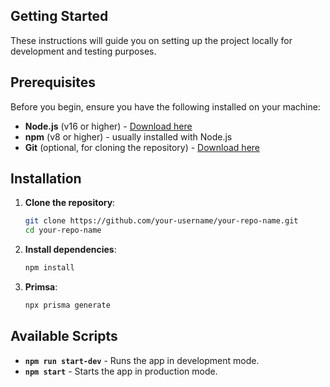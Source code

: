 ## Getting Started

These instructions will guide you on setting up the project locally for development and testing purposes.

## Prerequisites

Before you begin, ensure you have the following installed on your machine:

- **Node.js** (v16 or higher) - [Download here](https://nodejs.org/)
- **npm** (v8 or higher) - usually installed with Node.js
- **Git** (optional, for cloning the repository) - [Download here](https://git-scm.com/)

## Installation

1. **Clone the repository**:

   ```bash
   git clone https://github.com/your-username/your-repo-name.git
   cd your-repo-name
   ```

2. **Install dependencies**:

   ```bash
   npm install
   ```
3. **Primsa**:
   ```bash
   npx prisma generate
   ```

## Available Scripts

- **`npm run start-dev`** - Runs the app in development mode.
- **`npm start`** - Starts the app in production mode.
